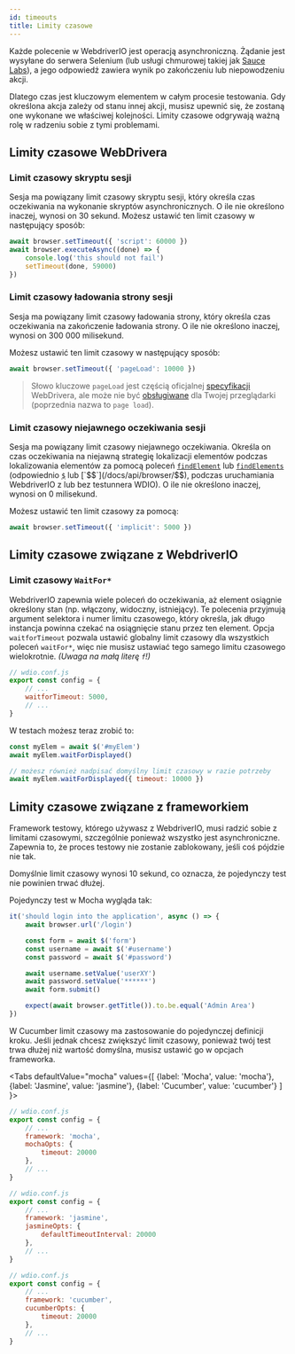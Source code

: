 ```yaml
---
id: timeouts
title: Limity czasowe
---
```


Każde polecenie w WebdriverIO jest operacją asynchroniczną. Żądanie jest wysyłane do serwera Selenium (lub usługi chmurowej takiej jak [Sauce Labs](https://saucelabs.com)), a jego odpowiedź zawiera wynik po zakończeniu lub niepowodzeniu akcji.

Dlatego czas jest kluczowym elementem w całym procesie testowania. Gdy określona akcja zależy od stanu innej akcji, musisz upewnić się, że zostaną one wykonane we właściwej kolejności. Limity czasowe odgrywają ważną rolę w radzeniu sobie z tymi problemami.

<LiteYouTubeEmbed
    id="5oI37h4qxEw"
    title="Timeouts"
/>

## Limity czasowe WebDrivera

### Limit czasowy skryptu sesji

Sesja ma powiązany limit czasowy skryptu sesji, który określa czas oczekiwania na wykonanie skryptów asynchronicznych. O ile nie określono inaczej, wynosi on 30 sekund. Możesz ustawić ten limit czasowy w następujący sposób:

```js
await browser.setTimeout({ 'script': 60000 })
await browser.executeAsync((done) => {
    console.log('this should not fail')
    setTimeout(done, 59000)
})
```

### Limit czasowy ładowania strony sesji

Sesja ma powiązany limit czasowy ładowania strony, który określa czas oczekiwania na zakończenie ładowania strony. O ile nie określono inaczej, wynosi on 300 000 milisekund.

Możesz ustawić ten limit czasowy w następujący sposób:

```js
await browser.setTimeout({ 'pageLoad': 10000 })
```

> Słowo kluczowe `pageLoad` jest częścią oficjalnej [specyfikacji](https://www.w3.org/TR/webdriver/#set-timeouts) WebDrivera, ale może nie być [obsługiwane](https://github.com/seleniumhq/selenium-google-code-issue-archive/issues/687) dla Twojej przeglądarki (poprzednia nazwa to `page load`).

### Limit czasowy niejawnego oczekiwania sesji

Sesja ma powiązany limit czasowy niejawnego oczekiwania. Określa on czas oczekiwania na niejawną strategię lokalizacji elementów podczas lokalizowania elementów za pomocą poleceń [`findElement`](/docs/api/webdriver#findelement) lub [`findElements`](/docs/api/webdriver#findelements) (odpowiednio [`$`](/docs/api/browser/$) lub [`$$`](/docs/api/browser/$$), podczas uruchamiania WebdriverIO z lub bez testunnera WDIO). O ile nie określono inaczej, wynosi on 0 milisekund.

Możesz ustawić ten limit czasowy za pomocą:

```js
await browser.setTimeout({ 'implicit': 5000 })
```

## Limity czasowe związane z WebdriverIO

### Limit czasowy `WaitFor*`

WebdriverIO zapewnia wiele poleceń do oczekiwania, aż element osiągnie określony stan (np. włączony, widoczny, istniejący). Te polecenia przyjmują argument selektora i numer limitu czasowego, który określa, jak długo instancja powinna czekać na osiągnięcie stanu przez ten element. Opcja `waitforTimeout` pozwala ustawić globalny limit czasowy dla wszystkich poleceń `waitFor*`, więc nie musisz ustawiać tego samego limitu czasowego wielokrotnie. _(Uwaga na małą literę `f`!)_

```js
// wdio.conf.js
export const config = {
    // ...
    waitforTimeout: 5000,
    // ...
}
```

W testach możesz teraz zrobić to:

```js
const myElem = await $('#myElem')
await myElem.waitForDisplayed()

// możesz również nadpisać domyślny limit czasowy w razie potrzeby
await myElem.waitForDisplayed({ timeout: 10000 })
```

## Limity czasowe związane z frameworkiem

Framework testowy, którego używasz z WebdriverIO, musi radzić sobie z limitami czasowymi, szczególnie ponieważ wszystko jest asynchroniczne. Zapewnia to, że proces testowy nie zostanie zablokowany, jeśli coś pójdzie nie tak.

Domyślnie limit czasowy wynosi 10 sekund, co oznacza, że pojedynczy test nie powinien trwać dłużej.

Pojedynczy test w Mocha wygląda tak:

```js
it('should login into the application', async () => {
    await browser.url('/login')

    const form = await $('form')
    const username = await $('#username')
    const password = await $('#password')

    await username.setValue('userXY')
    await password.setValue('******')
    await form.submit()

    expect(await browser.getTitle()).to.be.equal('Admin Area')
})
```

W Cucumber limit czasowy ma zastosowanie do pojedynczej definicji kroku. Jeśli jednak chcesz zwiększyć limit czasowy, ponieważ twój test trwa dłużej niż wartość domyślna, musisz ustawić go w opcjach frameworka.

<Tabs
  defaultValue="mocha"
  values={[
    {label: 'Mocha', value: 'mocha'},
    {label: 'Jasmine', value: 'jasmine'},
    {label: 'Cucumber', value: 'cucumber'}
  ]
}>
<TabItem value="mocha">

```js
// wdio.conf.js
export const config = {
    // ...
    framework: 'mocha',
    mochaOpts: {
        timeout: 20000
    },
    // ...
}
```

</TabItem>
<TabItem value="jasmine">

```js
// wdio.conf.js
export const config = {
    // ...
    framework: 'jasmine',
    jasmineOpts: {
        defaultTimeoutInterval: 20000
    },
    // ...
}
```

</TabItem>
<TabItem value="cucumber">

```js
// wdio.conf.js
export const config = {
    // ...
    framework: 'cucumber',
    cucumberOpts: {
        timeout: 20000
    },
    // ...
}
```

</TabItem>
</Tabs>
